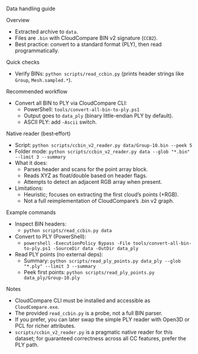Data handling guide

Overview
- Extracted archive to `data`.
- Files are `.bin` with CloudCompare BIN v2 signature (`CCB2`).
- Best practice: convert to a standard format (PLY), then read programmatically.

Quick checks
- Verify BINs: `python scripts/read_ccbin.py` (prints header strings like `Group`, `Mesh.sampled.*`).

Recommended workflow
- Convert all BIN to PLY via CloudCompare CLI:
  - PowerShell: `tools/convert-all-bin-to-ply.ps1`
  - Output goes to `data_ply` (binary little-endian PLY by default).
  - ASCII PLY: add `-Ascii` switch.

Native reader (best‑effort)
- Script: `python scripts/ccbin_v2_reader.py data/Group-10.bin --peek 5`
- Folder mode: `python scripts/ccbin_v2_reader.py data --glob "*.bin" --limit 3 --summary`
- What it does:
  - Parses header and scans for the point array block.
  - Reads XYZ as float/double based on header flags.
  - Attempts to detect an adjacent RGB array when present.
- Limitations:
  - Heuristic; focuses on extracting the first cloud’s points (+RGB).
  - Not a full reimplementation of CloudCompare’s .bin v2 graph.

Example commands
- Inspect BIN headers:
  - `python scripts/read_ccbin.py data`
- Convert to PLY (PowerShell):
  - `powershell -ExecutionPolicy Bypass -File tools/convert-all-bin-to-ply.ps1 -SourceDir data -OutDir data_ply`
- Read PLY points (no external deps):
  - Summary: `python scripts/read_ply_points.py data_ply --glob "*.ply" --limit 3 --summary`
  - Peek first points: `python scripts/read_ply_points.py data_ply/Group-10.ply`

Notes
- CloudCompare CLI must be installed and accessible as `CloudCompare.exe`.
- The provided `read_ccbin.py` is a probe, not a full BIN parser.
- If you prefer, you can later swap the simple PLY reader with Open3D or PCL for richer attributes.
 - `scripts/ccbin_v2_reader.py` is a pragmatic native reader for this dataset; for guaranteed correctness across all CC features, prefer the PLY path.
